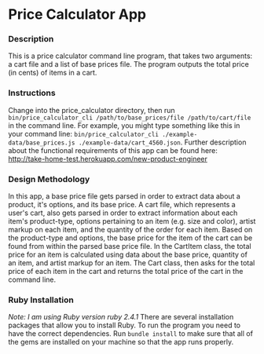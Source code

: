 # Price Calculator App

### Description
This is a price calculator command line program, that takes two arguments: a cart file and a list of base prices file. The program outputs the total price (in cents) of items in a cart.

### Instructions
Change into the price_calculator directory, then run ```bin/price_calculator_cli /path/to/base_prices/file /path/to/cart/file``` in the command line. For example, you might type something like this in your command line: ```bin/price_calculator_cli ./example-data/base_prices.js ./example-data/cart_4560.json```. Further description about the functional requirements of this app can be found here: http://take-home-test.herokuapp.com/new-product-engineer

### Design Methodology
In this app, a base price file gets parsed in order to extract data about a product, it's options, and its base price. A cart file, which represents a user's cart, also gets parsed in order to extract information about each item's product-type, options pertaining to an item (e.g. size and color), artist markup on each item, and the quantity of the order for each item. Based on the product-type and options, the base price for the item of the cart can be found from within the parsed base price file. In the CartItem class, the total price for an item is calculated using data about the base price, quantity of an item, and artist markup for an item. The Cart class, then asks for the total price of each item in the cart and returns the total price of the cart in the command line.

### Ruby Installation
*Note: I am using Ruby version ruby 2.4.1*
There are several installation packages that allow you to install Ruby. To run the program you need to have the correct dependencies. Run ```bundle install``` to make sure that all of the gems are installed on your machine so that the app runs properly.

